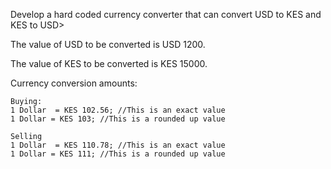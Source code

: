 Develop a hard coded currency converter that can convert USD to KES and KES to USD>

The value of USD to be converted is USD 1200. 

The value of KES to be converted is KES 15000.

Currency conversion amounts:

    Buying:
    1 Dollar  = KES 102.56; //This is an exact value
    1 Dollar = KES 103; //This is a rounded up value
  
    Selling
    1 Dollar  = KES 110.78; //This is an exact value
    1 Dollar = KES 111; //This is a rounded up value
  